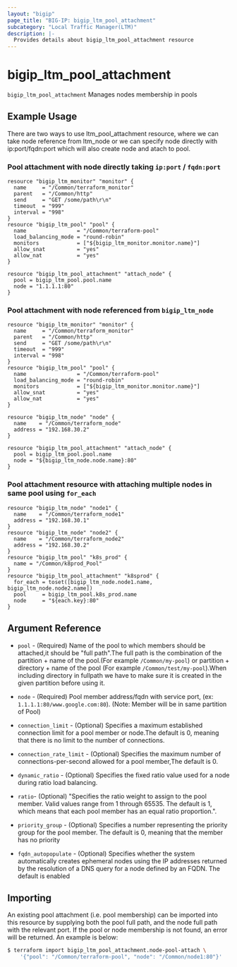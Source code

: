 ```yaml
---
layout: "bigip"
page_title: "BIG-IP: bigip_ltm_pool_attachment"
subcategory: "Local Traffic Manager(LTM)"
description: |-
  Provides details about bigip_ltm_pool_attachment resource
---
```


# bigip\_ltm\_pool\_attachment

`bigip_ltm_pool_attachment` Manages nodes membership in pools

## Example Usage


There are two ways to use ltm_pool_attachment resource, where we can take node reference from ltm_node or we can specify node directly with ip:port/fqdn:port which will also create node and atach to pool.


### Pool attachment with node directly taking  `ip:port` / `fqdn:port`

```hcl
resource "bigip_ltm_monitor" "monitor" {
  name     = "/Common/terraform_monitor"
  parent   = "/Common/http"
  send     = "GET /some/path\r\n"
  timeout  = "999"
  interval = "998"
}
resource "bigip_ltm_pool" "pool" {
  name                = "/Common/terraform-pool"
  load_balancing_mode = "round-robin"
  monitors            = ["${bigip_ltm_monitor.monitor.name}"]
  allow_snat          = "yes"
  allow_nat           = "yes"
}

resource "bigip_ltm_pool_attachment" "attach_node" {
  pool = bigip_ltm_pool.pool.name
  node = "1.1.1.1:80"
}

```

### Pool attachment with node referenced from `bigip_ltm_node`

```hcl
resource "bigip_ltm_monitor" "monitor" {
  name     = "/Common/terraform_monitor"
  parent   = "/Common/http"
  send     = "GET /some/path\r\n"
  timeout  = "999"
  interval = "998"
}
resource "bigip_ltm_pool" "pool" {
  name                = "/Common/terraform-pool"
  load_balancing_mode = "round-robin"
  monitors            = ["${bigip_ltm_monitor.monitor.name}"]
  allow_snat          = "yes"
  allow_nat           = "yes"
}

resource "bigip_ltm_node" "node" {
  name    = "/Common/terraform_node"
  address = "192.168.30.2"
}

resource "bigip_ltm_pool_attachment" "attach_node" {
  pool = bigip_ltm_pool.pool.name
  node = "${bigip_ltm_node.node.name}:80"
}
```

### Pool attachment resource with attaching multiple nodes in same pool using `for_each`

```hcl
resource "bigip_ltm_node" "node1" {
  name    = "/Common/terraform_node1"
  address = "192.168.30.1"
}
resource "bigip_ltm_node" "node2" {
  name    = "/Common/terraform_node2"
  address = "192.168.30.2"
}
resource "bigip_ltm_pool" "k8s_prod" {
  name = "/Common/k8prod_Pool"
}
resource "bigip_ltm_pool_attachment" "k8sprod" {
  for_each = toset([bigip_ltm_node.node1.name, bigip_ltm_node.node2.name])
  pool     = bigip_ltm_pool.k8s_prod.name
  node     = "${each.key}:80"
}
```


## Argument Reference

* `pool` - (Required) Name of the pool to which members should be attached,it should be "full path".The full path is the combination of the partition + name of the pool.(For example `/Common/my-pool`) or partition + directory + name of the pool (For example `/Common/test/my-pool`).When including directory in fullpath we have to make sure it is created in the given partition before using it.

* `node` - (Required) Pool member address/fqdn with service port, (ex: `1.1.1.1:80/www.google.com:80`). (Note: Member will be in same partition of Pool)

* `connection_limit` - (Optional) Specifies a maximum established connection limit for a pool member or node.The default is 0, meaning that there is no limit to the number of connections.

* `connection_rate_limit` - (Optional) Specifies the maximum number of connections-per-second allowed for a pool member,The default is 0.

* `dynamic_ratio` - (Optional) Specifies the fixed ratio value used for a node during ratio load balancing.

* `ratio`- (Optional) "Specifies the ratio weight to assign to the pool member. Valid values range from 1 through 65535. The default is 1, which means that each pool member has an equal ratio proportion.".

* `priority_group` - (Optional) Specifies a number representing the priority group for the pool member. The default is 0, meaning that the member has no priority

* `fqdn_autopopulate` - (Optional) Specifies whether the system automatically creates ephemeral nodes using the IP addresses returned by the resolution of a DNS query for a node defined by an FQDN. The default is enabled

## Importing
An existing pool attachment (i.e. pool membership) can be imported into this resource by supplying both the pool full path, and the node full path with the relevant port. If the pool or node membership is not found, an error will be returned. An example is below:

```sh
$ terraform import bigip_ltm_pool_attachment.node-pool-attach \
	'{"pool": "/Common/terraform-pool", "node": "/Common/node1:80"}'
```
